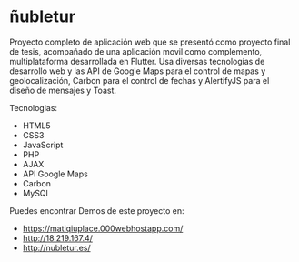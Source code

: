 # ñubletur

Proyecto completo de aplicación web que se presentó como proyecto final de tesis, acompañado de una aplicación movil como complemento, multiplataforma desarrollada en Flutter.
Usa diversas tecnologías de desarrollo web y las API de Google Maps para el control de mapas y geolocalización, Carbon para el control de fechas y AlertifyJS para el diseño de mensajes y Toast.

Tecnologias:
* HTML5
* CSS3
* JavaScript
* PHP
* AJAX
* API Google Maps
* Carbon
* MySQl


Puedes encontrar Demos de este proyecto en:

* https://matiqiuplace.000webhostapp.com/
* http://18.219.167.4/
* http://nubletur.es/
